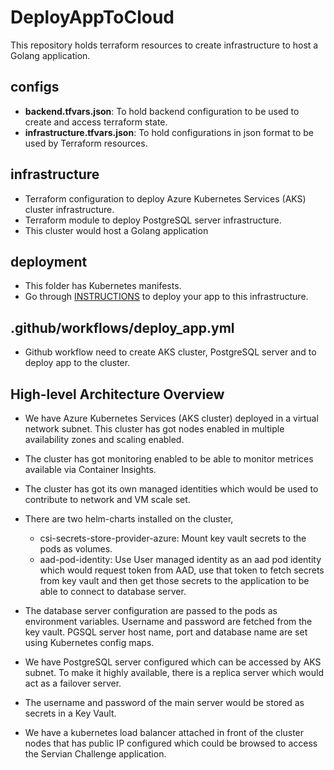 # DeployAppToCloud
This repository holds terraform resources to create infrastructure to host a Golang application. 

## configs 
- **backend.tfvars.json**: To hold backend configuration to be used to create and access terraform state.
- **infrastructure.tfvars.json**: To hold configurations in json format to be used by Terraform resources. 

## infrastructure
- Terraform configuration to deploy Azure Kubernetes Services (AKS) cluster infrastructure.
- Terraform module to deploy PostgreSQL server infrastructure.
- This cluster would host a Golang application 

## deployment
- This folder has Kubernetes manifests.
- Go through [INSTRUCTIONS](https://github.com/nehagargSeequent/DeployAppToCloud/blob/main/INSTRUCTIONS.md) to deploy your app to this infrastructure.

## .github/workflows/deploy_app.yml
- Github workflow need to create AKS cluster, PostgreSQL server and to deploy app to the cluster.

## High-level Architecture Overview
- We have Azure Kubernetes Services (AKS cluster) deployed in a virtual network subnet. This cluster has got nodes enabled in multiple availability zones and scaling enabled. 
- The cluster has got monitoring enabled to be able to monitor metrices available via Container Insights.
- The cluster has got its own managed identities which would be used to contribute to network and VM scale set.
- There are two helm-charts installed on the cluster,
    - csi-secrets-store-provider-azure: Mount key vault secrets to the pods as volumes.
    - aad-pod-identity: Use User managed identity as an aad pod identity which would request token from AAD, use that token to fetch secrets from key vault and then get those secrets to the application to be able to connect to database server.
- The database server configuration are passed to the pods as environment variables. Username and password are fetched from the key vault. PGSQL server host name, port and database name are set using Kubernetes config maps.

- We have PostgreSQL server configured which can be accessed by AKS subnet. To make it highly available, there is a replica server which would act as a failover server.
- The username and password of the main server would be stored as secrets in a Key Vault.

- We have a kubernetes load balancer attached in front of the cluster nodes that has public IP configured which could be browsed to access the Servian Challenge application. 